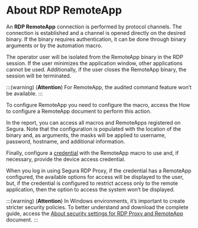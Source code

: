 # About RDP RemoteApp

An **RDP RemoteApp** connection is performed by protocol channels.
The connection is established and a channel is opened directly on the desired binary. If the binary requires authentication, it can be done through binary arguments or by the automation macro.

The operator user will be isolated from the RemoteApp binary in the RDP session. If the user minimizes the application window, other applications cannot be used. Additionally, if the user closes the RemoteApp binary, the session will be terminated.

:::(warning) (**Attention**)
For RemoteApp, the audited command feature won’t be available.
:::

To configure RemoteApp you need to configure the macro, access the How to configure a RemoteApp document to perform this action.

In the report, you can access all macros and RemoteApps registered on Segura. Note that the configuration is populated with the location of the binary and, as arguments, the masks will be applied to username, password, hostname, and additional information.

Finally, configure a [credential](/v4/docs/pam-how-to-set-up-a-credential-in-senhasegura) with the RemoteApp macro to use and, if necessary, provide the device access credential.

When you log in using Segura RDP Proxy, if the credential has a RemoteApp configured, the available options for access will be displayed to the user, but, if the credential is configured to restrict access only to the remote application, then the option to access the system won’t be displayed.

:::(warning) (**Attention**)
In Windows environments, it’s important to create stricter security policies. To better understand and download the complete guide, access the [About security settings for RDP Proxy and RemoteApp](/v4/docs/pam-session-about-security-settings-for-rdp-proxy-and-remoteapp) document.
:::
